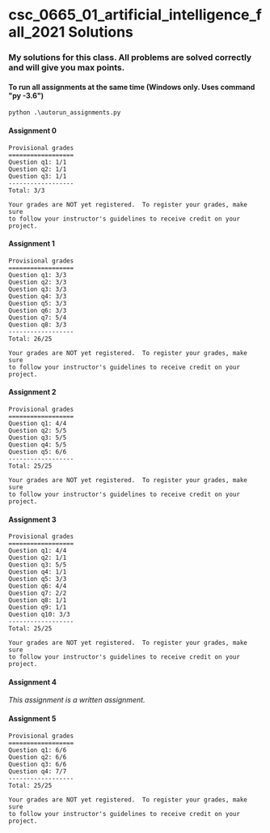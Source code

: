 # csc_0665_01_artificial_intelligence_fall_2021 Solutions

### My solutions for this class. All problems are solved correctly and will give you max points.

#### To run all assignments at the same time (Windows only. Uses command "py -3.6")
    python .\autorun_assignments.py

#### Assignment 0
    Provisional grades
    ==================
    Question q1: 1/1
    Question q2: 1/1
    Question q3: 1/1
    ------------------
    Total: 3/3
    
    Your grades are NOT yet registered.  To register your grades, make sure
    to follow your instructor's guidelines to receive credit on your project.

#### Assignment 1
    Provisional grades
    ==================
    Question q1: 3/3
    Question q2: 3/3
    Question q3: 3/3
    Question q4: 3/3
    Question q5: 3/3
    Question q6: 3/3
    Question q7: 5/4
    Question q8: 3/3
    ------------------
    Total: 26/25
    
    Your grades are NOT yet registered.  To register your grades, make sure
    to follow your instructor's guidelines to receive credit on your project.

#### Assignment 2
    Provisional grades
    ==================
    Question q1: 4/4
    Question q2: 5/5
    Question q3: 5/5
    Question q4: 5/5
    Question q5: 6/6
    ------------------
    Total: 25/25
    
    Your grades are NOT yet registered.  To register your grades, make sure
    to follow your instructor's guidelines to receive credit on your project.

#### Assignment 3
    Provisional grades
    ==================
    Question q1: 4/4
    Question q2: 1/1
    Question q3: 5/5
    Question q4: 1/1
    Question q5: 3/3
    Question q6: 4/4
    Question q7: 2/2
    Question q8: 1/1
    Question q9: 1/1
    Question q10: 3/3
    ------------------
    Total: 25/25
    
    Your grades are NOT yet registered.  To register your grades, make sure
    to follow your instructor's guidelines to receive credit on your project.

#### Assignment 4
_This assignment is a written assignment._
#### Assignment 5
    Provisional grades
    ==================
    Question q1: 6/6
    Question q2: 6/6
    Question q3: 6/6
    Question q4: 7/7
    ------------------
    Total: 25/25
    
    Your grades are NOT yet registered.  To register your grades, make sure
    to follow your instructor's guidelines to receive credit on your project.
